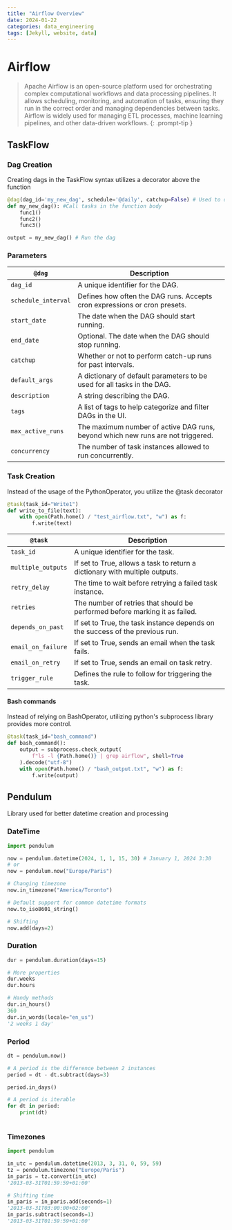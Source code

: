 ```yaml
---
title: "Airflow Overview"
date: 2024-01-22
categories: data_engineering
tags: [Jekyll, website, data]
---
```


# Airflow

> Apache Airflow is an open-source platform used for orchestrating complex computational workflows and data processing pipelines. It allows scheduling, monitoring, and automation of tasks, ensuring they run in the correct order and managing dependencies between tasks. Airflow is widely used for managing ETL processes, machine learning pipelines, and other data-driven workflows.
{: .prompt-tip }

## TaskFlow
### Dag Creation
Creating dags in the TaskFlow syntax utilizes a decorator above the function
```python
@dag(dag_id='my_new_dag', schedule='@daily', catchup=False) # Used to define Dag parameters
def my_new_dag(): #Call tasks in the function body
	func1()
	func2()
	func3()

output = my_new_dag() # Run the dag
```

### Parameters

| `@dag`              | Description                                                                     |
|---------------------|---------------------------------------------------------------------------------|
| `dag_id`            | A unique identifier for the DAG.                                                |
| `schedule_interval` | Defines how often the DAG runs. Accepts cron expressions or cron presets.       |
| `start_date`        | The date when the DAG should start running.                                     |
| `end_date`          | Optional. The date when the DAG should stop running.                            |
| `catchup`           | Whether or not to perform catch-up runs for past intervals.                     |
| `default_args`      | A dictionary of default parameters to be used for all tasks in the DAG.         |
| `description`       | A string describing the DAG.                                                    |
| `tags`              | A list of tags to help categorize and filter DAGs in the UI.                    |
| `max_active_runs`   | The maximum number of active DAG runs, beyond which new runs are not triggered. |
| `concurrency`       | The number of task instances allowed to run concurrently.                       |


### Task Creation
Instead of the usage of the PythonOperator, you utilize the @task decorator
```python
@task(task_id="Write1")
def write_to_file(text):
    with open(Path.home() / "test_airflow.txt", "w") as f:
        f.write(text)
```

| `@task`            | Description                                                                   |
|--------------------|-------------------------------------------------------------------------------|
| `task_id`          | A unique identifier for the task.                                             |
| `multiple_outputs` | If set to True, allows a task to return a dictionary with multiple outputs.   |
| `retry_delay`      | The time to wait before retrying a failed task instance.                      |
| `retries`          | The number of retries that should be performed before marking it as failed.   |
| `depends_on_past`  | If set to True, the task instance depends on the success of the previous run. |
| `email_on_failure` | If set to True, sends an email when the task fails.                           |
| `email_on_retry`   | If set to True, sends an email on task retry.                                 |
| `trigger_rule`     | Defines the rule to follow for triggering the task.                           |
#### Bash commands
Instead of relying on BashOperator, utilizing python's subprocess library provides more control.
```python
@task(task_id="bash_command")
def bash_command():
    output = subprocess.check_output(
        f"ls -l {Path.home()} | grep airflow", shell=True
    ).decode("utf-8")
    with open(Path.home() / "bash_output.txt", "w") as f:
        f.write(output)
```

## Pendulum
Library used for better datetime creation and processing
### DateTime
```python
import pendulum

now = pendulum.datetime(2024, 1, 1, 15, 30) # January 1, 2024 3:30
# or
now = pendulum.now("Europe/Paris")

# Changing timezone
now.in_timezone("America/Toronto")

# Default support for common datetime formats
now.to_iso8601_string()

# Shifting
now.add(days=2)
```
### Duration
```python
dur = pendulum.duration(days=15)

# More properties
dur.weeks
dur.hours

# Handy methods
dur.in_hours()
360
dur.in_words(locale="en_us")
'2 weeks 1 day'
```
### Period
```python
dt = pendulum.now()

# A period is the difference between 2 instances
period = dt - dt.subtract(days=3)

period.in_days()

# A period is iterable
for dt in period:
    print(dt)
  
```
### Timezones
```python
import pendulum

in_utc = pendulum.datetime(2013, 3, 31, 0, 59, 59)
tz = pendulum.timezone("Europe/Paris")
in_paris = tz.convert(in_utc)
'2013-03-31T01:59:59+01:00'

# Shifting time
in_paris = in_paris.add(seconds=1)
'2013-03-31T03:00:00+02:00'
in_paris.subtract(seconds=1)
'2013-03-31T01:59:59+01:00'
```
